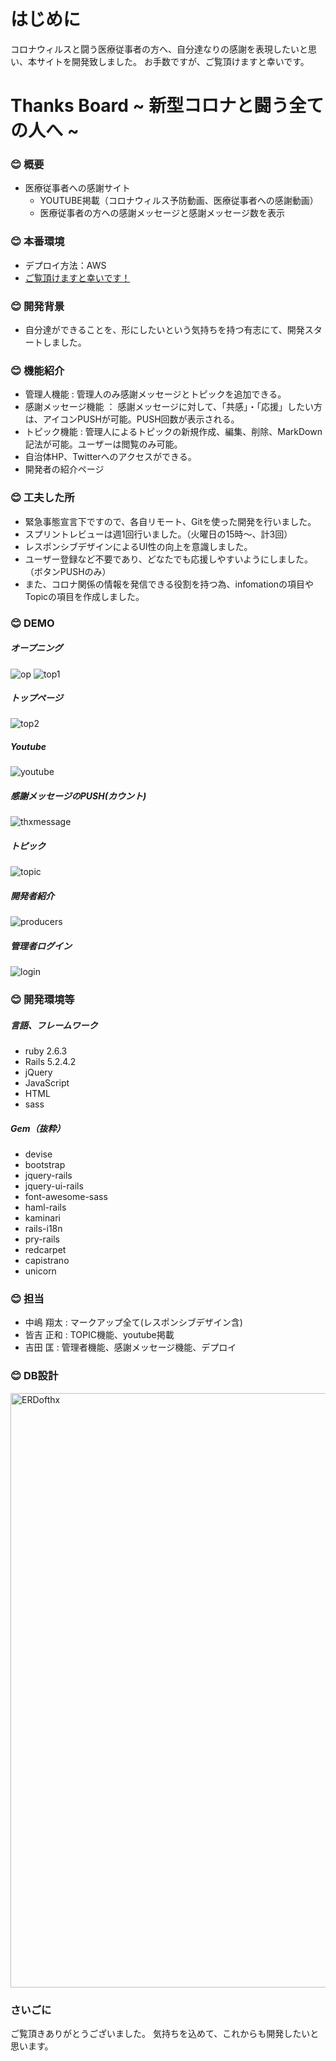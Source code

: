 # はじめに
コロナウィルスと闘う医療従事者の方へ、自分達なりの感謝を表現したいと思い、本サイトを開発致しました。
お手数ですが、ご覧頂けますと幸いです。

# Thanks Board ~ 新型コロナと闘う全ての人へ ~

### :blush: 概要
- 医療従事者への感謝サイト
  - YOUTUBE掲載（コロナウィルス予防動画、医療従事者への感謝動画）
  - 医療従事者の方への感謝メッセージと感謝メッセージ数を表示

### :blush: 本番環境
- デプロイ方法：AWS
- [ご覧頂けますと幸いです！](http://18.177.93.163/)

### :blush: 開発背景
- 自分達ができることを、形にしたいという気持ちを持つ有志にて、開発スタートしました。

### :blush: 機能紹介
- 管理人機能 : 管理人のみ感謝メッセージとトピックを追加できる。
- 感謝メッセージ機能 ： 感謝メッセージに対して、「共感」・「応援」したい方は、アイコンPUSHが可能。PUSH回数が表示される。
- トピック機能 : 管理人によるトピックの新規作成、編集、削除、MarkDown記法が可能。ユーザーは閲覧のみ可能。
- 自治体HP、Twitterへのアクセスができる。
- 開発者の紹介ページ

### :blush: 工夫した所
- 緊急事態宣言下ですので、各自リモート、Gitを使った開発を行いました。
- スプリントレビューは週1回行いました。（火曜日の15時〜、計3回）
- レスポンシブデザインによるUI性の向上を意識しました。
- ユーザー登録など不要であり、どなたでも応援しやすいようにしました。（ボタンPUSHのみ）
- また、コロナ関係の情報を発信できる役割を持つ為、infomationの項目やTopicの項目を作成しました。

### :blush: DEMO
##### オープニング
![op](https://user-images.githubusercontent.com/60562723/80460871-62316180-896f-11ea-84ad-7c7c394603f6.gif)
![top1](https://user-images.githubusercontent.com/60562723/80461196-dff56d00-896f-11ea-965a-4daa1cb46492.gif)

##### トップページ
![top2](https://user-images.githubusercontent.com/60562723/80461357-20ed8180-8970-11ea-8503-5a6135a65e16.gif)

##### Youtube
![youtube](https://user-images.githubusercontent.com/60562723/80461729-ac671280-8970-11ea-9247-06fa573a586a.gif)

##### 感謝メッセージのPUSH(カウント)
![thxmessage](https://user-images.githubusercontent.com/60562723/80461898-ef28ea80-8970-11ea-8b25-ae923271e5d4.gif)

##### トピック
![topic](https://user-images.githubusercontent.com/60562723/80462151-4202a200-8971-11ea-958a-90e341aae76c.gif)

##### 開発者紹介
![producers](https://user-images.githubusercontent.com/60562723/80462389-9574f000-8971-11ea-8ea4-656ad3184623.gif)

##### 管理者ログイン
![login](https://user-images.githubusercontent.com/60562723/80462517-cce39c80-8971-11ea-97c7-bc08454b46a1.gif)



### :blush: 開発環境等
##### 言語、フレームワーク 
 - ruby 2.6.3	
 - Rails 5.2.4.2	 
 - jQuery	
 - JavaScript
 - HTML
 - sass
 ##### Gem（抜粋）
 - devise	
 - bootstrap	
 - jquery-rails	
 - jquery-ui-rails
 - font-awesome-sass
 - haml-rails
 - kaminari
 - rails-i18n	
 - pry-rails	
 - redcarpet
 - capistrano
 - unicorn

### :blush: 担当
- 中嶋 翔太 : マークアップ全て(レスポンシブデザイン含)
- 皆吉 正和 : TOPIC機能、youtube掲載
- 吉田 匡 :  管理者機能、感謝メッセージ機能、デプロイ

### :blush: DB設計
<img width="951" alt="ERDofthx" src="https://user-images.githubusercontent.com/60562723/80460645-18e11200-896f-11ea-8150-f44049802072.png">


### さいごに
ご覧頂きありがとうございました。
気持ちを込めて、これからも開発したいと思います。
